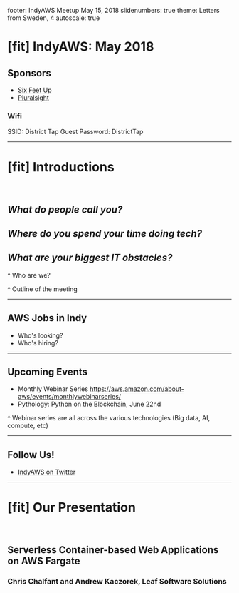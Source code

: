 footer: IndyAWS Meetup May 15, 2018
slidenumbers: true
theme: Letters from Sweden, 4
autoscale: true

# [fit] IndyAWS: May 2018

## Sponsors

* [Six Feet Up](https://www.sixfeetup.com)
* [Pluralsight](https://www.pluralsight.com)

### Wifi
SSID: District Tap Guest
Password: DistrictTap

----

# [fit] Introductions

</br>

## __*What do people call you?*__

## _**Where do you spend your time doing tech?**_

## _**What are your biggest IT obstacles?**_

^ Who are we?

^ Outline of the meeting

----

## AWS Jobs in Indy

* Who's looking?
* Who's hiring?

----

## Upcoming Events

* Monthly Webinar Series <https://aws.amazon.com/about-aws/events/monthlywebinarseries/>
* Pythology: Python on the Blockchain, June 22nd

^ Webinar series are all across the various technologies (Big data, AI, compute, etc)

----

## Follow Us!

* [IndyAWS on Twitter](http://twitter.com/indyaws)

---

# [fit] Our Presentation

<br/>

## Serverless Container-based Web Applications on AWS Fargate
### Chris Chalfant and Andrew Kaczorek,  Leaf Software Solutions

